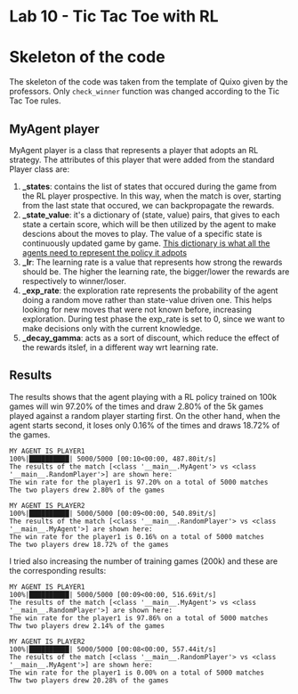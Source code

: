 # Lab 10 - Tic Tac Toe with RL

# Skeleton of the code
The skeleton of the code was taken from the template of Quixo given by the professors. Only `check_winner` function was changed according to the Tic Tac Toe rules.

## MyAgent player
MyAgent player is a class that represents a player that adopts an RL strategy.
The attributes of this player that were added from the standard Player class are:
1. **_states**: contains the list of states that occured during the game from the RL player prospective. In this way, when the match is over, starting from the last state that occured, we can backpropagate the rewards.
2. **_state_value**: it's a dictionary of (state, value) pairs, that gives to each state a certain score, which will be then utilized by the agent to make descions about the moves to play. The value of a specific state is continuously updated game by game. <u>This dictionary is what all the agents need to represent the policy it adpots</u>
3. **_lr**: The learning rate is a value that represents how strong the rewards should be. The higher the learning rate, the bigger/lower the rewards are respectively to winner/loser.
4. **_exp_rate**: the exploration rate represents the probability of the agent doing a random move rather than state-value driven one. This helps looking for new moves that were not known before, increasing exploration.
During test phase the exp_rate is set to 0, since we want to make decisions only with the current knowledge.
5. **_decay_gamma**: acts as a sort of discount, which reduce the effect of the rewards itslef, in a different way wrt learning rate. 

## Results
The results shows that the agent playing with a RL policy trained on 100k games will win 97.20% of the times and draw 2.80% of the 5k games played against a random player starting first. On the other hand, when the agent starts second, it loses only 0.16% of the times and draws 18.72% of the games.
```
MY AGENT IS PLAYER1
100%|██████████| 5000/5000 [00:10<00:00, 487.80it/s]
The results of the match [<class '__main__.MyAgent'> vs <class '__main__.RandomPlayer'>] are shown here:
The win rate for the player1 is 97.20% on a total of 5000 matches
The two players drew 2.80% of the games

MY AGENT IS PLAYER2
100%|██████████| 5000/5000 [00:09<00:00, 540.89it/s]
The results of the match [<class '__main__.RandomPlayer'> vs <class '__main__.MyAgent'>] are shown here:
The win rate for the player1 is 0.16% on a total of 5000 matches
The two players drew 18.72% of the games
```

I tried also increasing the number of training games (200k) and these are the corresponding results:
```
MY AGENT IS PLAYER1
100%|██████████| 5000/5000 [00:09<00:00, 516.69it/s]
The results of the match [<class '__main__.MyAgent'> vs <class '__main__.RandomPlayer'>] are shown here:
The win rate for the player1 is 97.86% on a total of 5000 matches
Thw two players drew 2.14% of the games

MY AGENT IS PLAYER2
100%|██████████| 5000/5000 [00:08<00:00, 557.44it/s]
The results of the match [<class '__main__.RandomPlayer'> vs <class '__main__.MyAgent'>] are shown here:
The win rate for the player1 is 0.00% on a total of 5000 matches
Thw two players drew 20.28% of the games
```